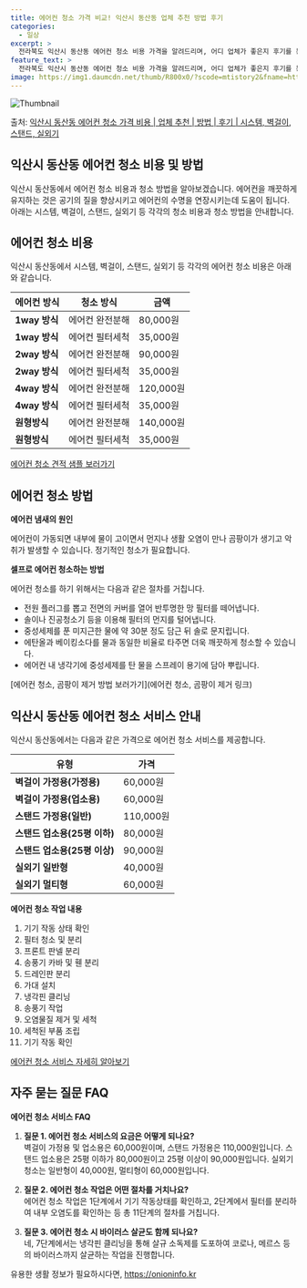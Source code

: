 ```yaml
---
title: 에어컨 청소 가격 비교! 익산시 동산동 업체 추천 방법 후기
categories:
  - 일상
excerpt: >
  전라북도 익산시 동산동 에어컨 청소 비용 가격을 알려드리며, 어디 업체가 좋은지 후기를 통해 알아보겠습니다. 현재 글에서는 시스템, 벽걸이, 스탠드, 실외기 각각에 대해 청소 비용이 나와 있으니 참고하시면 되겠습니다. 에어컨 분해 청소 방법 보기 👈 클릭셀프 에어컨 청소 방법 보기👈 클릭익산시 동산동 에어컨 청소 비용시스템에어컨 방식클리닝방식금액1way 방식에어컨 완전분해80,000원1way 방식에어컨 필터세척35,000원2way 방식에어컨 완전분해90,000원2way 방식에어컨 필터세척35,000원4way 방식에어컨 완전분해120,000원4way 방식에어컨 필터세척35,000원원형방식에어컨 완전분해140,000원원형방식에어컨 필터세척35,000원에어컨 청소 견적 샘플 보기 👈 클릭에어컨 냄새의 원인은 ..
feature_text: >
  전라북도 익산시 동산동 에어컨 청소 비용 가격을 알려드리며, 어디 업체가 좋은지 후기를 통해 알아보겠습니다. 현재 글에서는 시스템, 벽걸이, 스탠드, 실외기 각각에 대해 청소 비용이 나와 있으니 참고하시면 되겠습니다. 에어컨 분해 청소 방법 보기 👈 클릭셀프 에어컨 청소 방법 보기👈 클릭익산시 동산동 에어컨 청소 비용시스템에어컨 방식클리닝방식금액1way 방식에어컨 완전분해80,000원1way 방식에어컨 필터세척35,000원2way 방식에어컨 완전분해90,000원2way 방식에어컨 필터세척35,000원4way 방식에어컨 완전분해120,000원4way 방식에어컨 필터세척35,000원원형방식에어컨 완전분해140,000원원형방식에어컨 필터세척35,000원에어컨 청소 견적 샘플 보기 👈 클릭에어컨 냄새의 원인은 ..
image: https://img1.daumcdn.net/thumb/R800x0/?scode=mtistory2&fname=https%3A%2F%2Fblog.kakaocdn.net%2Fdn%2FbQtn3I%2FbtsHw6RZ36K%2FFOkfYzlTf5LfUzoBWkbIV1%2Fimg.webp
---
```


![Thumbnail](https://img1.daumcdn.net/thumb/R800x0/?scode=mtistory2&fname=https%3A%2F%2Fblog.kakaocdn.net%2Fdn%2FbQtn3I%2FbtsHw6RZ36K%2FFOkfYzlTf5LfUzoBWkbIV1%2Fimg.webp)

<p>출처: <a href="https://onioninfo.kr/entry/%EC%9D%B5%EC%82%B0%EC%8B%9C-%EB%8F%99%EC%82%B0%EB%8F%99-%EC%97%90%EC%96%B4%EC%BB%A8-%EC%B2%AD%EC%86%8C-%EA%B0%80%EA%B2%A9-%EB%B9%84%EC%9A%A9-%EC%97%85%EC%B2%B4-%EC%B6%94%EC%B2%9C-%EB%B0%A9%EB%B2%95-%ED%9B%84%EA%B8%B0-%EC%8B%9C%EC%8A%A4%ED%85%9C-%EB%B2%BD%EA%B1%B8%EC%9D%B4-%EC%8A%A4%ED%83%A0%EB%93%9C-%EC%8B%A4%EC%99%B8%EA%B8%B0" rel="dofollow">익산시 동산동 에어컨 청소 가격 비용 | 업체 추천 | 방법 | 후기 | 시스템, 벽걸이, 스탠드, 실외기</a> </p>

## 익산시 동산동 에어컨 청소 비용 및 방법



익산시 동산동에서 에어컨 청소 비용과 청소 방법을 알아보겠습니다. 에어컨을 깨끗하게 유지하는 것은 공기의 질을 향상시키고 에어컨의 수명을
연장시키는데 도움이 됩니다. 아래는 시스템, 벽걸이, 스탠드, 실외기 등 각각의 청소 비용과 청소 방법을 안내합니다.



## 에어컨 청소 비용

익산시 동산동에서 시스템, 벽걸이, 스탠드, 실외기 등 각각의 에어컨 청소 비용은 아래와 같습니다.

에어컨 방식 | 청소 방식 | 금액  
---|---|---  
**1way 방식** | 에어컨 완전분해 | 80,000원  
**1way 방식** | 에어컨 필터세척 | 35,000원  
**2way 방식** | 에어컨 완전분해 | 90,000원  
**2way 방식** | 에어컨 필터세척 | 35,000원  
**4way 방식** | 에어컨 완전분해 | 120,000원  
**4way 방식** | 에어컨 필터세척 | 35,000원  
**원형방식** | 에어컨 완전분해 | 140,000원  
**원형방식** | 에어컨 필터세척 | 35,000원  
  
[에어컨 청소 견적 샘플 보러가기](https://onioninfo.kr/entry/%EC%9D%B5%EC%82%B0%EC%8B%9C-%EB%8F%99%EC%82%B0%EB%8F%99-%EC%97%90%EC%96%B4%EC%BB%A8-%EC%B2%AD%EC%86%8C-%EA%B0%80%EA%B2%A9-%EB%B9%84%EC%9A%A9-%EC%97%85%EC%B2%B4-%EC%B6%94%EC%B2%9C-%EB%B0%A9%EB%B2%95-%ED%9B%84%EA%B8%B0-%EC%8B%9C%EC%8A%A4%ED%85%9C-%EB%B2%BD%EA%B1%B8%EC%9D%B4-%EC%8A%A4%ED%83%A0%EB%93%9C-%EC%8B%A4%EC%99%B8%EA%B8%B0)



## 에어컨 청소 방법

**에어컨 냄새의 원인**

에어컨이 가동되면 내부에 물이 고이면서 먼지나 생활 오염이 만나 곰팡이가 생기고 악취가 발생할 수 있습니다. 정기적인 청소가 필요합니다.

**셀프로 에어컨 청소하는 방법**

에어컨 청소를 하기 위해서는 다음과 같은 절차를 거칩니다.

  * 전원 플러그를 뽑고 전면의 커버를 열어 반투명한 망 필터를 떼어냅니다.
  * 솔이나 진공청소기 등을 이용해 필터의 먼지를 털어냅니다.
  * 중성세제를 푼 미지근한 물에 약 30분 정도 담근 뒤 솔로 문지립니다.
  * 에탄올과 베이킹소다를 물과 동일한 비율로 타주면 더욱 깨끗하게 청소할 수 있습니다.
  * 에어컨 내 냉각기에 중성세제를 탄 물을 스프레이 용기에 담아 뿌립니다.

[에어컨 청소, 곰팡이 제거 방법 보러가기](에어컨 청소, 곰팡이 제거 링크)



## 익산시 동산동 에어컨 청소 서비스 안내

익산시 동산동에서는 다음과 같은 가격으로 에어컨 청소 서비스를 제공합니다.

유형 | 가격  
---|---  
**벽걸이 가정용(가정용)** | 60,000원  
**벽걸이 가정용(업소용)** | 60,000원  
**스탠드 가정용(일반)** | 110,000원  
**스탠드 업소용(25평 이하)** | 80,000원  
**스탠드 업소용(25평 이상)** | 90,000원  
**실외기 일반형** | 40,000원  
**실외기 멀티형** | 60,000원  
  
**에어컨 청소 작업 내용**

  1. 기기 작동 상태 확인
  2. 필터 청소 및 분리
  3. 프론트 판넬 분리
  4. 송풍기 카바 및 휀 분리
  5. 드레인판 분리
  6. 가대 설치
  7. 냉각핀 클리닝
  8. 송풍기 작업
  9. 오염물질 제거 및 세척
  10. 세척된 부품 조립
  11. 기기 작동 확인

[에어컨 청소 서비스 자세히 알아보기](https://onioninfo.kr/entry/%EC%9D%B5%EC%82%B0%EC%8B%9C-%EB%8F%99%EC%82%B0%EB%8F%99-%EC%97%90%EC%96%B4%EC%BB%A8-%EC%B2%AD%EC%86%8C-%EA%B0%80%EA%B2%A9-%EB%B9%84%EC%9A%A9-%EC%97%85%EC%B2%B4-%EC%B6%94%EC%B2%9C-%EB%B0%A9%EB%B2%95-%ED%9B%84%EA%B8%B0-%EC%8B%9C%EC%8A%A4%ED%85%9C-%EB%B2%BD%EA%B1%B8%EC%9D%B4-%EC%8A%A4%ED%83%A0%EB%93%9C-%EC%8B%A4%EC%99%B8%EA%B8%B0)



## 자주 묻는 질문 FAQ

**에어컨 청소 서비스 FAQ**

  1. **질문 1. 에어컨 청소 서비스의 요금은 어떻게 되나요?**  
벽걸이 가정용 및 업소용은 60,000원이며, 스탠드 가정용은 110,000원입니다. 스탠드 업소용은 25평 이하가 80,000원이고 25평
이상이 90,000원입니다. 실외기 청소는 일반형이 40,000원, 멀티형이 60,000원입니다.

  2. **질문 2. 에어컨 청소 작업은 어떤 절차를 거치나요?**  
에어컨 청소 작업은 1단계에서 기기 작동상태를 확인하고, 2단계에서 필터를 분리하여 내부 오염도를 확인하는 등 총 11단계의 절차를
거칩니다.

  3. **질문 3. 에어컨 청소 시 바이러스 살균도 함께 되나요?**  
네, 7단계에서는 냉각핀 클리닝을 통해 살규 소독제를 도포하여 코로나, 메르스 등의 바이러스까지 살균하는 작업을 진행합니다.



 

유용한 생활 정보가 필요하시다면, <a href="https://onioninfo.kr" rel="dofollow">https://onioninfo.kr</a>


